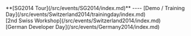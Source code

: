 <div class='linkbox'>
**[SG2014 Tour](/src/events/SG2014/index.md)**
----
[Demo / Training Day](/src/events/Switzerland2014/trainingday/index.md)<br />
[2nd Swiss Workshop](/src/events/Switzerland2014/index.md)<br />
[German Developer Day](/src/events/Germany2014/index.md)<br />
</div>
